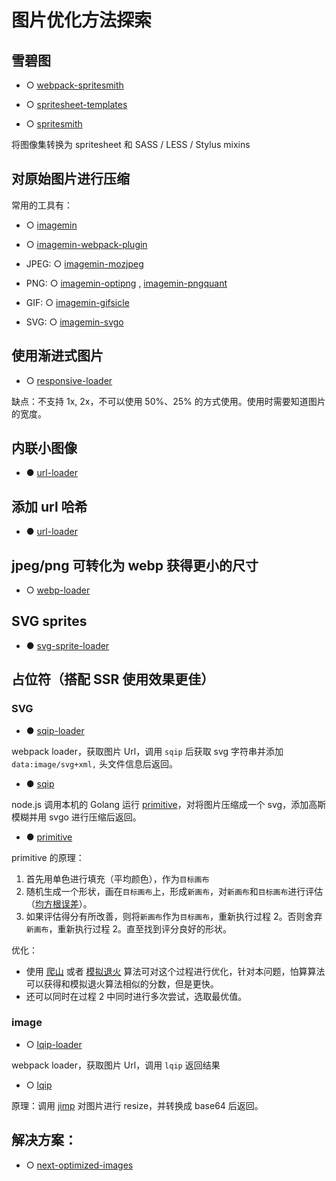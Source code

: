 # 图片优化方法探索

## 雪碧图

- ○ [webpack-spritesmith](https://github.com/mixtur/webpack-spritesmith)

- ○ [spritesheet-templates](https://github.com/twolfson/spritesheet-templates)

- ○ [spritesmith](https://github.com/twolfson/spritesmith)

将图像集转换为 spritesheet 和 SASS / LESS / Stylus mixins

## 对原始图片进行压缩

常用的工具有：

- ○ [imagemin](https://github.com/imagemin/imagemin)

- ○ [imagemin-webpack-plugin](https://github.com/Klathmon/imagemin-webpack-plugin)

- JPEG: ○ [imagemin-mozjpeg](https://github.com/imagemin/imagemin-mozjpeg)

- PNG: ○ [imagemin-optipng](https://github.com/imagemin/imagemin-optipng) , [imagemin-pngquant](https://github.com/imagemin/imagemin-pngquant)

- GIF: ○ [imagemin-gifsicle](https://github.com/imagemin/imagemin-gifsicle)

- SVG: ○ [imagemin-svgo](https://github.com/imagemin/imagemin-svgo)

## 使用渐进式图片

- ○ [responsive-loader](https://github.com/herrstucki/responsive-loader)

缺点：不支持 1x, 2x，不可以使用 50%、25% 的方式使用。使用时需要知道图片的宽度。

## 内联小图像

- ● [url-loader](https://github.com/webpack-contrib/url-loader)

## 添加 url 哈希

- ● [url-loader](https://github.com/webpack-contrib/url-loader)

## jpeg/png 可转化为 webp 获得更小的尺寸

- ○ [webp-loader](https://www.npmjs.com/package/webp-loader)

## SVG sprites

- ● [svg-sprite-loader](https://github.com/JetBrains/svg-sprite-loader)

## 占位符（搭配 SSR 使用效果更佳）

### SVG

- ● [sqip-loader](https://github.com/EmilTholin/sqip-loader)

webpack loader，获取图片 Url，调用 `sqip` 后获取 svg 字符串并添加 `data:image/svg+xml,` 头文件信息后返回。

- ● [sqip](https://github.com/axe312ger/sqip)

node.js 调用本机的 Golang 运行 [primitive](https://github.com/fogleman/primitive)，对将图片压缩成一个 svg，添加高斯模糊并用 svgo 进行压缩后返回。

- ● [primitive](https://github.com/fogleman/primitive)

primitive 的原理：

1. 首先用单色进行填充（平均颜色），作为`目标画布`
1. 随机生成一个形状，画在`目标画布`上，形成`新画布`，对`新画布`和`目标画布`进行评估（[均方根误差](https://en.wikipedia.org/wiki/Root-mean-square_deviation)）。
1. 如果评估得分有所改善，则将`新画布`作为`目标画布`，重新执行过程 2。否则舍弃`新画布`，重新执行过程 2。直至找到评分良好的形状。

优化：

- 使用 [爬山](https://en.wikipedia.org/wiki/Hill_climbing) 或者 [模拟退火](https://en.wikipedia.org/wiki/Simulated_annealing) 算法可对这个过程进行优化，针对本问题，怕算算法可以获得和模拟退火算法相似的分数，但是更快。
- 还可以同时在过程 2 中同时进行多次尝试，选取最优值。

### image

- ○ [lqip-loader](https://github.com/zouhir/lqip-loader)

webpack loader，获取图片 Url，调用 `lqip` 返回结果

- ○ [lqip](https://github.com/zouhir/lqip)

原理：调用 [jimp](https://github.com/oliver-moran/jimp) 对图片进行 resize，并转换成 base64 后返回。

## 解决方案：

- ○ [next-optimized-images](https://github.com/cyrilwanner/next-optimized-images)
